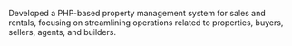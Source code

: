 Developed a PHP-based property management system for sales and rentals, focusing on streamlining
operations related to properties, buyers, sellers, agents, and builders.
